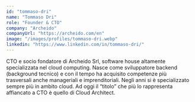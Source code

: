 ```yaml
---
id: "tommaso-dri"
name: "Tommaso Dri"
role: "Founder & CTO"
company: "Archeido"
companyUrl: "https://archeido.com/en"
image: "/images/profiles/tommaso-dri.webp"
linkedin: "https://www.linkedin.com/in/tommaso-dri/"
---
```


CTO e socio fondatore di Archeido Srl, software house altamente specializzata nel cloud computing. Nasce come sviluppatore backend (background tecnico) e con il tempo ha acquisito competenze più trasversali anche manageriali e imprenditoriali. Negli anni si è specializzato sempre più in ambito cloud. Ad oggi il “titolo” che più lo rappresenta affiancato a CTO è quello di Cloud Architect.
